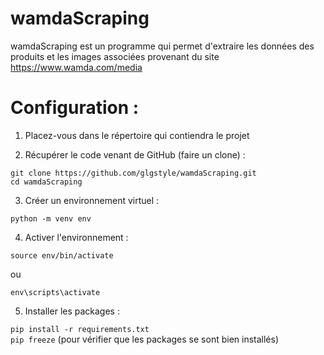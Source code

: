 # wamdaScraping

wamdaScraping est un programme qui permet d'extraire les données des produits et les images associées provenant du site https://www.wamda.com/media

# Configuration :

1. Placez-vous dans le répertoire qui contiendra le projet 
  
2. Récupérer le code venant de GitHub (faire un clone) :  
```
git clone https://github.com/glgstyle/wamdaScraping.git
cd wamdaScraping
```
3. Créer un environnement virtuel : 

```python -m venv env```

4. Activer l'environnement :  

```source env/bin/activate ```

ou 

```env\scripts\activate```

5. Installer les packages :

```pip install -r requirements.txt```  
```pip freeze``` (pour vérifier que les packages se sont bien installés)
